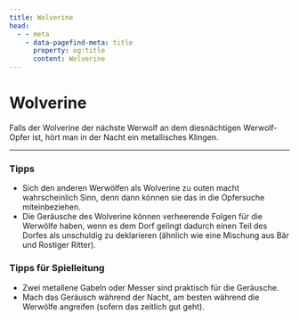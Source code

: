 ```yaml
---
title: Wolverine
head:
  - - meta
    - data-pagefind-meta: title
      property: og:title
      content: Wolverine
---
```

# Wolverine <TeamBadge team="Werwölfe" />

Falls der Wolverine der nächste Werwolf an dem diesnächtigen Werwolf-Opfer ist, hört man in der Nacht ein metallisches Klingen.

---

### Tipps
- Sich den anderen Werwölfen als Wolverine zu outen macht wahrscheinlich Sinn, denn dann können sie das in die Opfersuche miteinbeziehen.
- Die Geräusche des Wolverine können verheerende Folgen für die Werwölfe haben, wenn es dem Dorf gelingt dadurch einen Teil des Dorfes als unschuldig zu deklarieren (ähnlich wie eine Mischung aus Bär und Rostiger Ritter).

### Tipps für Spielleitung
- Zwei metallene Gabeln oder Messer sind praktisch für die Geräusche.
- Mach das Geräusch während der Nacht, am besten während die Werwölfe angreifen (sofern das zeitlich gut geht).